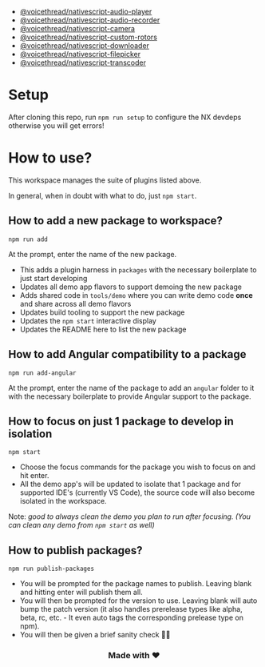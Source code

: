 - [@voicethread/nativescript-audio-player](packages/nativescript-audio-player/README.md)
- [@voicethread/nativescript-audio-recorder](packages/nativescript-audio-recorder/README.md)
- [@voicethread/nativescript-camera](packages/nativescript-camera/README.md)
- [@voicethread/nativescript-custom-rotors](packages/nativescript-custom-rotors/README.md)
- [@voicethread/nativescript-downloader](packages/nativescript-downloader/README.md)
- [@voicethread/nativescript-filepicker](packages/nativescript-filepicker/README.md)
- [@voicethread/nativescript-transcoder](packages/nativescript-transcoder/README.md)

# Setup

After cloning this repo, run `npm run setup` to configure the NX devdeps otherwise you will get errors!

# How to use?

This workspace manages the suite of plugins listed above.

In general, when in doubt with what to do, just `npm start`.

## How to add a new package to workspace?

```
npm run add
```

At the prompt, enter the name of the new package.

- This adds a plugin harness in `packages` with the necessary boilerplate to just start developing
- Updates all demo app flavors to support demoing the new package
- Adds shared code in `tools/demo` where you can write demo code **once** and share across all demo flavors
- Updates build tooling to support the new package
- Updates the `npm start` interactive display
- Updates the README here to list the new package

## How to add Angular compatibility to a package

```
npm run add-angular
```

At the prompt, enter the name of the package to add an `angular` folder to it with the necessary boilerplate to provide Angular support to the package.

## How to focus on just 1 package to develop in isolation

```
npm start
```

- Choose the focus commands for the package you wish to focus on and hit enter.
- All the demo app's will be updated to isolate that 1 package and for supported IDE's (currently VS Code), the source code will also become isolated in the workspace.

Note: _good to always clean the demo you plan to run after focusing. (You can clean any demo from `npm start` as well)_

## How to publish packages?

```
npm run publish-packages
```

- You will be prompted for the package names to publish. Leaving blank and hitting enter will publish them all.
- You will then be prompted for the version to use. Leaving blank will auto bump the patch version (it also handles prerelease types like alpha, beta, rc, etc. - It even auto tags the corresponding prelease type on npm).
- You will then be given a brief sanity check 🧠😊

<h3 align="center">Made with ❤️</h3>
